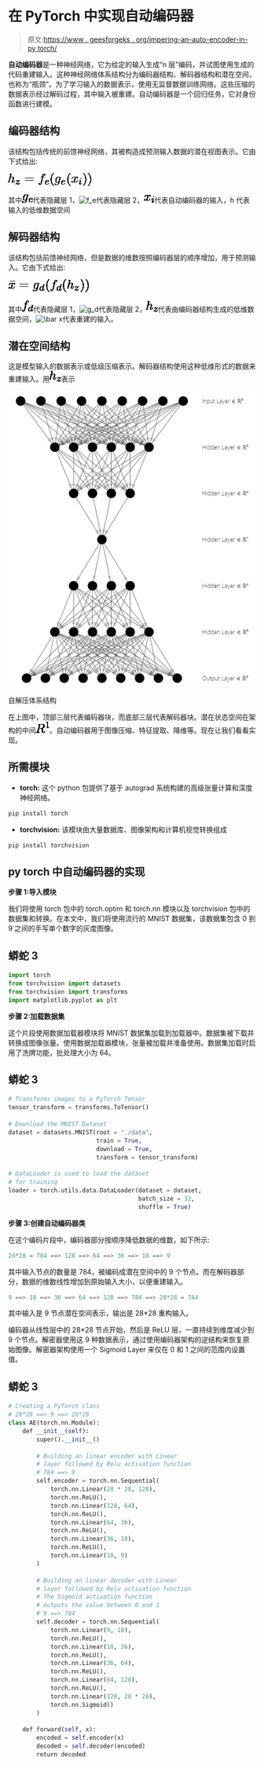 # 在 PyTorch 中实现自动编码器

> 原文:[https://www . geesforgeks . org/impering-an-auto-encoder-in-py torch/](https://www.geeksforgeeks.org/implementing-an-autoencoder-in-pytorch/)

**自动编码器**是一种神经网络，它为给定的输入生成“n 层”编码，并试图使用生成的代码重建输入。这种神经网络体系结构分为编码器结构、解码器结构和潜在空间，也称为“瓶颈”。为了学习输入的数据表示，使用无监督数据训练网络。这些压缩的数据表示经过解码过程，其中输入被重建。自动编码器是一个回归任务，它对身份函数进行建模。

## **编码器结构**

该结构包括传统的前馈神经网络，其被构造成预测输入数据的潜在视图表示。它由下式给出:

![h_z = f_e(g_e(x_i))](img/2bb2ccad501a157d840edcb47b749835.png "Rendered by QuickLaTeX.com")

其中![g_e    ](img/0ccbd438921cd1b03ffb51ed6c720aa0.png "Rendered by QuickLaTeX.com")代表隐藏层 1，![f_e    ](img/6186f97ac038db8df3807f02c77b51c7.png "Rendered by QuickLaTeX.com")代表隐藏层 2，![x_i    ](img/8e008baa28474e09b20648124cd2609d.png "Rendered by QuickLaTeX.com")代表自动编码器的输入，h 代表输入的低维数据空间

## **解码器结构**

该结构包括前馈神经网络，但是数据的维数按照编码器层的顺序增加，用于预测输入。它由下式给出:

![\bar x = g_d(f_d(h_z))](img/f324cd43033702c5853e03977693202b.png "Rendered by QuickLaTeX.com")

其中![f_d    ](img/4d5d2d76d4970f394f9fbcd657528dc8.png "Rendered by QuickLaTeX.com")代表隐藏层 1，![g_d    ](img/dea78ec74319cf1722f71b08b17ed45d.png "Rendered by QuickLaTeX.com")代表隐藏层 2，![h_z    ](img/a90c8d71964cdc1ff81244c4c987f9bb.png "Rendered by QuickLaTeX.com")代表由编码器结构生成的低维数据空间，![\bar x    ](img/f1229435484a7daa9b9c4195e486c664.png "Rendered by QuickLaTeX.com")代表重建的输入。

## **潜在空间结构**

这是模型输入的数据表示或低级压缩表示。解码器结构使用这种低维形式的数据来重建输入。用![h_z](img/a10ebc01c9d90049850f646097fe1861.png "Rendered by QuickLaTeX.com")表示

![](img/1934e93b2678ee588b758b6c1ed96df7.png)

自解压体系结构

在上图中，顶部三层代表编码器块，而底部三层代表解码器块。潜在状态空间在架构的中间![R^1    ](img/9a80f7928182d56efef2e48cc4743b34.png "Rendered by QuickLaTeX.com")。自动编码器用于图像压缩、特征提取、降维等。现在让我们看看实现。

## **所需模块**

*   **torch:** 这个 python 包提供了基于 autograd 系统构建的高级张量计算和深度神经网络。

```py
pip install torch
```

*   **torchvision:** 该模块由大量数据库、图像架构和计算机视觉转换组成

```py
pip install torchvision
```

## **py torch 中自动编码器的实现**

**步骤 1:导入模块**

我们将使用 torch 包中的 torch.optim 和 torch.nn 模块以及 torchvision 包中的数据集和转换。在本文中，我们将使用流行的 MNIST 数据集，该数据集包含 0 到 9 之间的手写单个数字的灰度图像。

## 蟒蛇 3

```py
import torch
from torchvision import datasets
from torchvision import transforms
import matplotlib.pyplot as plt
```

**步骤 2:加载数据集**

这个片段使用数据加载器模块将 MNIST 数据集加载到加载器中。数据集被下载并转换成图像张量。使用数据加载器模块，张量被加载并准备使用。数据集加载时启用了洗牌功能，批处理大小为 64。

## 蟒蛇 3

```py
# Transforms images to a PyTorch Tensor
tensor_transform = transforms.ToTensor()

# Download the MNIST Dataset
dataset = datasets.MNIST(root = "./data",
                         train = True,
                         download = True,
                         transform = tensor_transform)

# DataLoader is used to load the dataset 
# for training
loader = torch.utils.data.DataLoader(dataset = dataset,
                                     batch_size = 32,
                                     shuffle = True)
```

**步骤 3:创建自动编码器类**

在这个编码片段中，编码器部分按顺序降低数据的维数，如下所示:

```py
28*28 = 784 ==> 128 ==> 64 ==> 36 ==> 18 ==> 9
```

其中输入节点的数量是 784，被编码成潜在空间中的 9 个节点。而在解码器部分，数据的维数线性增加到原始输入大小，以便重建输入。

```py
9 ==> 18 ==> 36 ==> 64 ==> 128 ==> 784 ==> 28*28 = 784
```

其中输入是 9 节点潜在空间表示，输出是 28*28 重构输入。

编码器从线性层中的 28*28 节点开始，然后是 ReLU 层，一直持续到维度减少到 9 个节点。解密器使用这 9 种数据表示，通过使用编码器架构的逆结构来恢复原始图像。解密器架构使用一个 Sigmoid Layer 来仅在 0 和 1 之间的范围内设置值。

## 蟒蛇 3

```py
# Creating a PyTorch class
# 28*28 ==> 9 ==> 28*28
class AE(torch.nn.Module):
    def __init__(self):
        super().__init__()

        # Building an linear encoder with Linear
        # layer followed by Relu activation function
        # 784 ==> 9
        self.encoder = torch.nn.Sequential(
            torch.nn.Linear(28 * 28, 128),
            torch.nn.ReLU(),
            torch.nn.Linear(128, 64),
            torch.nn.ReLU(),
            torch.nn.Linear(64, 36),
            torch.nn.ReLU(),
            torch.nn.Linear(36, 18),
            torch.nn.ReLU(),
            torch.nn.Linear(18, 9)
        )

        # Building an linear decoder with Linear
        # layer followed by Relu activation function
        # The Sigmoid activation function
        # outputs the value between 0 and 1
        # 9 ==> 784
        self.decoder = torch.nn.Sequential(
            torch.nn.Linear(9, 18),
            torch.nn.ReLU(),
            torch.nn.Linear(18, 36),
            torch.nn.ReLU(),
            torch.nn.Linear(36, 64),
            torch.nn.ReLU(),
            torch.nn.Linear(64, 128),
            torch.nn.ReLU(),
            torch.nn.Linear(128, 28 * 28),
            torch.nn.Sigmoid()
        )

    def forward(self, x):
        encoded = self.encoder(x)
        decoded = self.decoder(encoded)
        return decoded
```